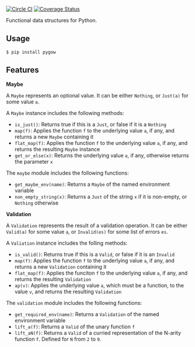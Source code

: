 [![Circle CI](https://circleci.com/gh/udacity/pygow.svg?style=svg)](https://circleci.com/gh/udacity/pygow)
[![Coverage Status](https://coveralls.io/repos/udacity/pygow/badge.svg?branch=master&service=github)](https://coveralls.io/github/udacity/pygow?branch=master)

Functional data structures for Python.

## Usage

```
$ pip install pygow
```

## Features

**Maybe**

A `Maybe` represents an optional value.  It can be either `Nothing`, or
`Just(a)` for some value `a`.

A `Maybe` instance includes the following methods:

* `is_just()`: Returns true if this is a `Just`, or false if it is a
  `Nothing`
* `map(f)`: Applies the function `f` to the underlying value `a`, if
  any, and returns a new `Maybe` containing it
* `flat_map(f)`: Applies the function `f` to the underlying value `a`, if
  any, and returns the resulting `Maybe` instance
* `get_or_else(x)`: Returns the underlying value `a`, if any, otherwise
  returns the parameter `x`

The `maybe` module includes the following functions:

* `get_maybe_env(name)`: Returns a `Maybe` of the named environment
  variable
* `non_empty_string(x)`: Returns a `Just` of the string `x` if it is
  non-empty, or `Nothing` otherwise

**Validation**

A `Validation` represents the result of a validation operation.  It can
be either `Valid(a)` for some value `a`, or `Invalid(es)` for some list
of errors `es`.

A `Valiation` instance includes the folling methods:

* `is_valid()`: Returns true if this is a `Valid`, or false if it is an
  `Invalid`
* `map(f)`: Applies the function `f` to the underlying value `a`, if
  any, and returns a new `Validation` containing it
* `flat_map(f)`: Applies the funciton `f` to the underlying value `a`,
  if any, and returns the resulting `Validation`
* `ap(v)`: Applies the underlying value `a`, which must be a function,
  to the value `v`, and returns the resulting `Validation`

The `validation` module includes the following functions:

* `get_required_env(name)`: Returns a `Validation` of the named
  environment variable
* `lift_a(f)`: Returns a `Valid` of the unary function `f`
* `lift_aN(f)`: Returns a `Valid` of a curried representation of the
  N-arity function `f`.  Defined for `N` from `2` to `9`.
